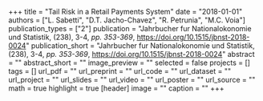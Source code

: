 +++
title = "Tail Risk in a Retail Payments System"
date = "2018-01-01"
authors = ["L. Sabetti", "D.T. Jacho-Chavez", "R. Petrunia", "M.C. Voia"]
publication_types = ["2"]
publication = "Jahrbucher fur Nationalokonomie und Statistik, (238), 3-4, _pp. 353-369_, https://doi.org/10.1515/jbnst-2018-0024"
publication_short = "Jahrbucher fur Nationalokonomie und Statistik, (238), 3-4, _pp. 353-369_, https://doi.org/10.1515/jbnst-2018-0024"
abstract = ""
abstract_short = ""
image_preview = ""
selected = false
projects = []
tags = []
url_pdf = ""
url_preprint = ""
url_code = ""
url_dataset = ""
url_project = ""
url_slides = ""
url_video = ""
url_poster = ""
url_source = ""
math = true
highlight = true
[header]
image = ""
caption = ""
+++
